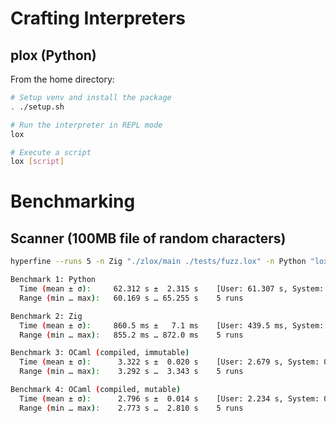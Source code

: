 # Crafting Interpreters

## plox (Python)

From the home directory:
```sh
# Setup venv and install the package
. ./setup.sh

# Run the interpreter in REPL mode
lox

# Execute a script
lox [script]
```

# Benchmarking

## Scanner (100MB file of random characters)

```sh
hyperfine --runs 5 -n Zig "./zlox/main ./tests/fuzz.lox" -n Python "lox tests/fuzz.lox"
```

```sh
Benchmark 1: Python
  Time (mean ± σ):     62.312 s ±  2.315 s    [User: 61.307 s, System: 0.939 s]
  Range (min … max):   60.169 s … 65.255 s    5 runs

Benchmark 2: Zig
  Time (mean ± σ):     860.5 ms ±   7.1 ms    [User: 439.5 ms, System: 417.0 ms]
  Range (min … max):   855.2 ms … 872.0 ms    5 runs

Benchmark 3: OCaml (compiled, immutable)
  Time (mean ± σ):      3.322 s ±  0.020 s    [User: 2.679 s, System: 0.636 s]
  Range (min … max):    3.292 s …  3.343 s    5 runs

Benchmark 4: OCaml (compiled, mutable)
  Time (mean ± σ):      2.796 s ±  0.014 s    [User: 2.234 s, System: 0.556 s]
  Range (min … max):    2.773 s …  2.810 s    5 runs
```